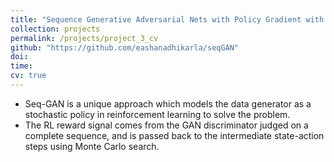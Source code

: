 ```yaml
---
title: "Sequence Generative Adversarial Nets with Policy Gradient with Improvements"
collection: projects
permalink: /projects/project_3_cv
github: "https://github.com/eashanadhikarla/seqGAN"
doi: 
time: 
cv: true
---
```


- Seq-GAN is a unique approach which models the data generator as a stochastic policy in reinforcement learning to solve the problem.
- The RL reward signal comes from the GAN discriminator judged on a complete sequence, and is passed back to the intermediate state-action steps using Monte Carlo search.